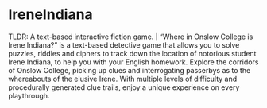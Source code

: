 # IreneIndiana
TLDR: A text-based interactive fiction game. |
“Where in Onslow College is Irene Indiana?” is a text-based detective game that allows you to solve puzzles,
riddles and ciphers to track down the location of notorious student Irene Indiana, to help you with your English homework.
Explore the corridors of Onslow College, picking up clues and interrogating passerbys as to the whereabouts
of the elusive Irene. With multiple levels of difficulty and procedurally generated clue trails,
enjoy a unique experience on every playthrough. 
